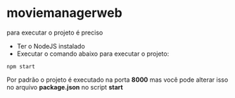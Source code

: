 # moviemanagerweb

para executar o projeto é preciso

+ Ter o NodeJS instalado
+ Executar o comando abaixo para executar o projeto:

```shell
npm start
```
Por padrão o projeto é executado na porta **8000** mas você pode alterar isso no arquivo **package.json** no script **start**